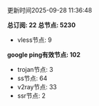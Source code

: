 更新时间2025-09-28 11:36:48

**总订阅: 22**
**总节点: 5230**
- vless节点: 9

**google ping有效节点: 102**
- trojan节点: 3
- ss节点: 64
- v2ray节点: 33
- ssr节点: 2
